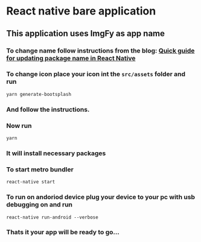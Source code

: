 # React native bare application

## This application uses ImgFy as app name

### To change name follow instructions from the blog: [Quick guide for updating package name in React Native](https://dev.to/karanpratapsingh/quick-guide-for-updating-package-name-in-react-native-3ei3)

### To change icon place your icon int the `src/assets` folder and run

```
yarn generate-bootsplash
```

### And follow the instructions.

### Now run

```
yarn
```

### It will install necessary packages

### To start metro bundler

```
react-native start
```

### To run on andoriod device plug your device to your pc with usb debugging on and run

```
react-native run-android --verbose
```

### Thats it your app will be ready to go...
